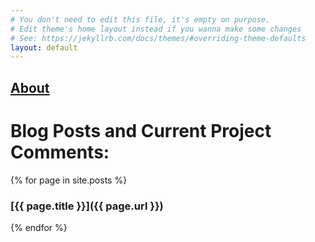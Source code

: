 ```yaml
---
# You don't need to edit this file, it's empty on purpose.
# Edit theme's home layout instead if you wanna make some changes
# See: https://jekyllrb.com/docs/themes/#overriding-theme-defaults
layout: default
---
```


## [About](/about)

# Blog Posts and Current Project Comments:

{% for page in site.posts %}
### [{{ page.title }}]({{ page.url }})
{% endfor %}
